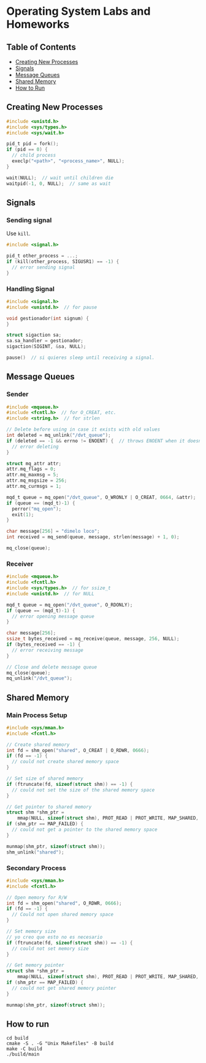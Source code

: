 # Operating System Labs and Homeworks

## Table of Contents

- [Creating New Processes](#creating-new-processes)
- [Signals](#signals)
- [Message Queues](#message-queues)
- [Shared Memory](#shared-memory)
- [How to Run](#how-to-run)

## Creating New Processes

```c
#include <unistd.h>
#include <sys/types.h>
#include <sys/wait.h>

pid_t pid = fork();
if (pid == 0) {
  // child process
  execlp("<path>", "<process_name>", NULL);
}

wait(NULL);  // wait until children die
waitpid(-1, 0, NULL);  // same as wait
```

## Signals

### Sending signal

Use `kill`.
```c
#include <signal.h>

pid_t other_process = ...;
if (kill(other_process, SIGUSR1) == -1) {
  // error sending signal
}
```

### Handling Signal

```c
#include <signal.h>
#include <unistd.h>  // for pause

void gestionador(int signum) {
}

struct sigaction sa;
sa.sa_handler = gestionador;
sigaction(SIGINT, &sa, NULL);

pause()  // si quieres sleep until receiving a signal.
```

## Message Queues

### Sender

```c
#include <mqueue.h>
#include <fcntl.h>  // for O_CREAT, etc.
#include <string.h>  // for strlen

// Delete before using in case it exists with old values
int deleted = mq_unlink("/dvt_queue");
if (deleted == -1 && errno != ENOENT) {  // throws ENOENT when it doesn't exist
  // error deleting
}

struct mq_attr attr;
attr.mq_flags = 0;
attr.mq_maxmsg = 5;
attr.mq_msgsize = 256;
attr.mq_curmsgs = 1;

mqd_t queue = mq_open("/dvt_queue", O_WRONLY | O_CREAT, 0664, &attr);
if (queue == (mqd_t)-1) {
  perror("mq_open");
  exit(1);
}

char message[256] = "dimelo loco";
int received = mq_send(queue, message, strlen(message) + 1, 0);

mq_close(queue);
```

### Receiver

```c
#include <mqueue.h>
#include <fcntl.h>
#include <sys/types.h>  // for ssize_t
#include <unistd.h>  // for NULL

mqd_t queue = mq_open("/dvt_queue", O_RDONLY);
if (queue == (mqd_t)-1) {
  // error opening message queue
}

char message[256];
ssize_t bytes_received = mq_receive(queue, message, 256, NULL);
if (bytes_received == -1) {
  // error receiving message
}

// Close and delete message queue
mq_close(queue);
mq_unlink("/dvt_queue");
```

## Shared Memory

### Main Process Setup

```c
#include <sys/mman.h>
#include <fcntl.h>

// Create shared memory
int fd = shm_open("shared", O_CREAT | O_RDWR, 0666);
if (fd == -1) {
  // could not create shared memory space
}

// Set size of shared memory
if (ftruncate(fd, sizeof(struct shm)) == -1) {
  // could not set the size of the shared memory space
}

// Get pointer to shared memory
struct shm *shm_ptr =
    mmap(NULL, sizeof(struct shm), PROT_READ | PROT_WRITE, MAP_SHARED, fd, 0);
if (shm_ptr == MAP_FAILED) {
  // could not get a pointer to the shared memory space
}

munmap(shm_ptr, sizeof(struct shm));
shm_unlink("shared");
```

### Secondary Process

```c
#include <sys/mman.h>
#include <fcntl.h>

// Open memory for R/W
int fd = shm_open("shared", O_RDWR, 0666);
if (fd == -1) {
  // Could not open shared memory space
}

// Set memory size
// yo creo que esto no es necesario
if (ftruncate(fd, sizeof(struct shm)) == -1) {
  // could not set memory size
}

// Get memory pointer
struct shm *shm_ptr =
    mmap(NULL, sizeof(struct shm), PROT_READ | PROT_WRITE, MAP_SHARED, fd, 0);
if (shm_ptr == MAP_FAILED) {
  // could not get shared memory pointer
}

munmap(shm_ptr, sizeof(struct shm));
```

## How to run

```shell
cd build
cmake -S . -G "Unix Makefiles" -B build
make -C build
./build/main
```
